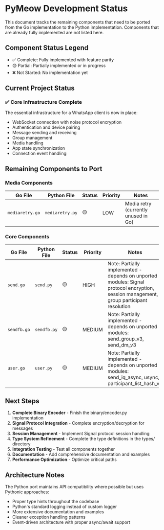 # PyMeow Development Status

This document tracks the remaining components that need to be ported from the Go implementation to the Python implementation. Components that are already fully implemented are not listed here.

## Component Status Legend

- ✅ Complete: Fully implemented with feature parity
- 🟡 Partial: Partially implemented or in progress
- ❌ Not Started: No implementation yet

## Current Project Status

### ✅ Core Infrastructure Complete
The essential infrastructure for a WhatsApp client is now in place:
- WebSocket connection with noise protocol encryption
- Authentication and device pairing
- Message sending and receiving
- Group management
- Media handling
- App state synchronization
- Connection event handling

## Remaining Components to Port

### Media Components
| Go File | Python File | Status | Priority | Notes |
|---------|-------------|--------|----------|-------|
| `mediaretry.go` | `mediaretry.py` | 🟡 | LOW | Media retry (currently unused in Go) |

### Core Components
| Go File | Python File | Status | Priority | Notes |
|---------|-------------|--------|----------|-------|
| `send.go` | `send.py` | 🟡 | HIGH | Note: Partially implemented - depends on unported modules: Signal protocol encryption, session management, group participant resolution |
| `sendfb.go` | `sendfb.py` | 🟡 | MEDIUM | Note: Partially implemented - depends on unported modules: send_group_v3, send_dm_v3 |
| `user.go` | `user.py` | 🟡 | MEDIUM | Note: Partially implemented - depends on unported modules: send_iq_async, usync, participant_list_hash_v2 |

## Next Steps

1. **Complete Binary Encoder** - Finish the binary/encoder.py implementation
2. **Signal Protocol Integration** - Complete encryption/decryption for messages
3. **Session Management** - Implement Signal protocol session handling
4. **Type System Refinement** - Complete the type definitions in the types/ directory
5. **Integration Testing** - Test all components together
6. **Documentation** - Add comprehensive documentation and examples
7. **Performance Optimization** - Optimize critical paths

## Architecture Notes

The Python port maintains API compatibility where possible but uses Pythonic approaches:

- Proper type hints throughout the codebase
- Python's standard logging instead of custom logger
- More extensive documentation and examples
- Cleaner exception handling patterns
- Event-driven architecture with proper async/await support
